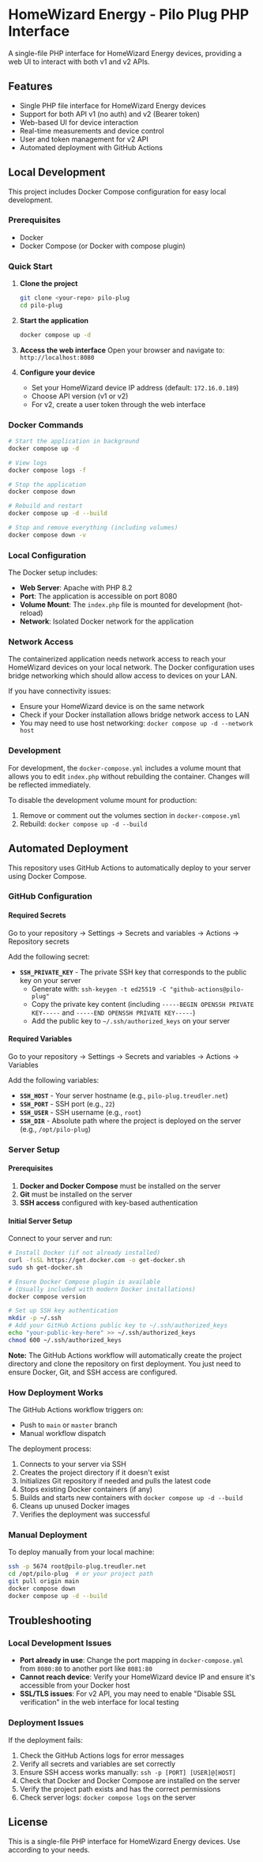 # HomeWizard Energy - Pilo Plug PHP Interface

A single-file PHP interface for HomeWizard Energy devices, providing a web UI to interact with both v1 and v2 APIs.

## Features

- Single PHP file interface for HomeWizard Energy devices
- Support for both API v1 (no auth) and v2 (Bearer token)
- Web-based UI for device interaction
- Real-time measurements and device control
- User and token management for v2 API
- Automated deployment with GitHub Actions

## Local Development

This project includes Docker Compose configuration for easy local development.

### Prerequisites

- Docker
- Docker Compose (or Docker with compose plugin)

### Quick Start

1. **Clone the project**
   ```bash
   git clone <your-repo> pilo-plug
   cd pilo-plug
   ```

2. **Start the application**
   ```bash
   docker compose up -d
   ```

3. **Access the web interface**
   Open your browser and navigate to: `http://localhost:8080`

4. **Configure your device**
   - Set your HomeWizard device IP address (default: `172.16.0.189`)
   - Choose API version (v1 or v2)
   - For v2, create a user token through the web interface

### Docker Commands

```bash
# Start the application in background
docker compose up -d

# View logs
docker compose logs -f

# Stop the application
docker compose down

# Rebuild and restart
docker compose up -d --build

# Stop and remove everything (including volumes)
docker compose down -v
```

### Local Configuration

The Docker setup includes:

- **Web Server**: Apache with PHP 8.2
- **Port**: The application is accessible on port 8080
- **Volume Mount**: The `index.php` file is mounted for development (hot-reload)
- **Network**: Isolated Docker network for the application

### Network Access

The containerized application needs network access to reach your HomeWizard devices on your local network. The Docker configuration uses bridge networking which should allow access to devices on your LAN.

If you have connectivity issues:
- Ensure your HomeWizard device is on the same network
- Check if your Docker installation allows bridge network access to LAN
- You may need to use host networking: `docker compose up -d --network host`

### Development

For development, the `docker-compose.yml` includes a volume mount that allows you to edit `index.php` without rebuilding the container. Changes will be reflected immediately.

To disable the development volume mount for production:
1. Remove or comment out the volumes section in `docker-compose.yml`
2. Rebuild: `docker compose up -d --build`

## Automated Deployment

This repository uses GitHub Actions to automatically deploy to your server using Docker Compose.

### GitHub Configuration

#### Required Secrets
Go to your repository → Settings → Secrets and variables → Actions → Repository secrets

Add the following secret:

- **`SSH_PRIVATE_KEY`** - The private SSH key that corresponds to the public key on your server
  - Generate with: `ssh-keygen -t ed25519 -C "github-actions@pilo-plug"`
  - Copy the private key content (including `-----BEGIN OPENSSH PRIVATE KEY-----` and `-----END OPENSSH PRIVATE KEY-----`)
  - Add the public key to `~/.ssh/authorized_keys` on your server

#### Required Variables  
Go to your repository → Settings → Secrets and variables → Actions → Variables

Add the following variables:

- **`SSH_HOST`** - Your server hostname (e.g., `pilo-plug.treudler.net`)
- **`SSH_PORT`** - SSH port (e.g., `22`)
- **`SSH_USER`** - SSH username (e.g., `root`)
- **`SSH_DIR`** - Absolute path where the project is deployed on the server (e.g., `/opt/pilo-plug`)

### Server Setup

#### Prerequisites

1. **Docker and Docker Compose** must be installed on the server
2. **Git** must be installed on the server  
3. **SSH access** configured with key-based authentication

#### Initial Server Setup

Connect to your server and run:

```bash
# Install Docker (if not already installed)
curl -fsSL https://get.docker.com -o get-docker.sh
sudo sh get-docker.sh

# Ensure Docker Compose plugin is available
# (Usually included with modern Docker installations)
docker compose version

# Set up SSH key authentication
mkdir -p ~/.ssh
# Add your GitHub Actions public key to ~/.ssh/authorized_keys
echo "your-public-key-here" >> ~/.ssh/authorized_keys
chmod 600 ~/.ssh/authorized_keys
```

**Note:** The GitHub Actions workflow will automatically create the project directory and clone the repository on first deployment. You just need to ensure Docker, Git, and SSH access are configured.

### How Deployment Works

The GitHub Actions workflow triggers on:
- Push to `main` or `master` branch
- Manual workflow dispatch

The deployment process:
1. Connects to your server via SSH
2. Creates the project directory if it doesn't exist
3. Initializes Git repository if needed and pulls the latest code
4. Stops existing Docker containers (if any)
5. Builds and starts new containers with `docker compose up -d --build`
6. Cleans up unused Docker images
7. Verifies the deployment was successful

### Manual Deployment

To deploy manually from your local machine:

```bash
ssh -p 5674 root@pilo-plug.treudler.net
cd /opt/pilo-plug  # or your project path
git pull origin main
docker compose down
docker compose up -d --build
```

## Troubleshooting

### Local Development Issues
- **Port already in use**: Change the port mapping in `docker-compose.yml` from `8080:80` to another port like `8081:80`
- **Cannot reach device**: Verify your HomeWizard device IP and ensure it's accessible from your Docker host
- **SSL/TLS issues**: For v2 API, you may need to enable "Disable SSL verification" in the web interface for local testing

### Deployment Issues
If the deployment fails:
1. Check the GitHub Actions logs for error messages
2. Verify all secrets and variables are set correctly
3. Ensure SSH access works manually: `ssh -p [PORT] [USER]@[HOST]`
4. Check that Docker and Docker Compose are installed on the server
5. Verify the project path exists and has the correct permissions
6. Check server logs: `docker compose logs` on the server

## License

This is a single-file PHP interface for HomeWizard Energy devices. Use according to your needs.